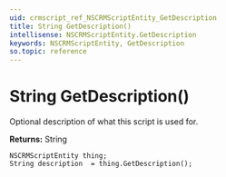 ```yaml
---
uid: crmscript_ref_NSCRMScriptEntity_GetDescription
title: String GetDescription()
intellisense: NSCRMScriptEntity.GetDescription
keywords: NSCRMScriptEntity, GetDescription
so.topic: reference
---
```


# String GetDescription()

Optional description of what this script is used for.

**Returns:** String

```crmscript
NSCRMScriptEntity thing;
String description  = thing.GetDescription();
```

